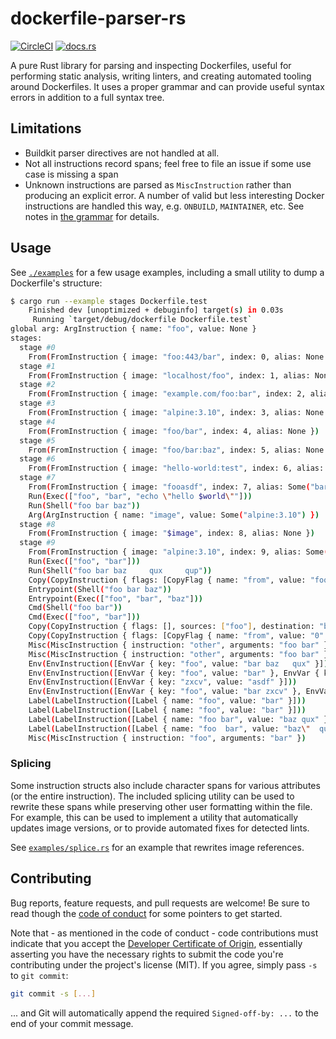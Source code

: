 # dockerfile-parser-rs

[![CircleCI](https://circleci.com/gh/HewlettPackard/dockerfile-parser-rs.svg?style=svg)](https://circleci.com/gh/HewlettPackard/dockerfile-parser-rs)
[![docs.rs](https://docs.rs/dockerfile-parser/badge.svg)](https://docs.rs/dockerfile-parser/)

A pure Rust library for parsing and inspecting Dockerfiles, useful for
performing static analysis, writing linters, and creating automated tooling
around Dockerfiles. It uses a proper grammar and can provide useful syntax
errors in addition to a full syntax tree.

## Limitations

 * Buildkit parser directives are not handled at all.
 * Not all instructions record spans; feel free to file an issue if some use
   case is missing a span
 * Unknown instructions are parsed as `MiscInstruction` rather than producing
   an explicit error. A number of valid but less interesting Docker instructions
   are handled this way, e.g. `ONBUILD`, `MAINTAINER`, etc. See notes in
   [the grammar](./src/dockerfile_parser.pest) for details.

## Usage

See [`./examples`](./examples) for a few usage examples, including a small
utility to dump a Dockerfile's structure:

```bash
$ cargo run --example stages Dockerfile.test
    Finished dev [unoptimized + debuginfo] target(s) in 0.03s
     Running `target/debug/dockerfile Dockerfile.test`
global arg: ArgInstruction { name: "foo", value: None }
stages:
  stage #0
    From(FromInstruction { image: "foo:443/bar", index: 0, alias: None })
  stage #1
    From(FromInstruction { image: "localhost/foo", index: 1, alias: None })
  stage #2
    From(FromInstruction { image: "example.com/foo:bar", index: 2, alias: None })
  stage #3
    From(FromInstruction { image: "alpine:3.10", index: 3, alias: None })
  stage #4
    From(FromInstruction { image: "foo/bar", index: 4, alias: None })
  stage #5
    From(FromInstruction { image: "foo/bar:baz", index: 5, alias: None })
  stage #6
    From(FromInstruction { image: "hello-world:test", index: 6, alias: Some("foo") })
  stage #7
    From(FromInstruction { image: "fooasdf", index: 7, alias: Some("bar-baz") })
    Run(Exec(["foo", "bar", "echo \"hello $world\""]))
    Run(Shell("foo bar baz"))
    Arg(ArgInstruction { name: "image", value: Some("alpine:3.10") })
  stage #8
    From(FromInstruction { image: "$image", index: 8, alias: None })
  stage #9
    From(FromInstruction { image: "alpine:3.10", index: 9, alias: Some("foo") })
    Run(Exec(["foo", "bar"]))
    Run(Shell("foo bar baz     qux     qup"))
    Copy(CopyInstruction { flags: [CopyFlag { name: "from", value: "foo" }], sources: ["/foo/bar", "/foo/baz"], destination: "/qux/" })
    Entrypoint(Shell("foo bar baz"))
    Entrypoint(Exec(["foo", "bar", "baz"]))
    Cmd(Shell("foo bar"))
    Cmd(Exec(["foo", "bar"]))
    Copy(CopyInstruction { flags: [], sources: ["foo"], destination: "bar" })
    Copy(CopyInstruction { flags: [CopyFlag { name: "from", value: "0" }], sources: ["/foo"], destination: "/bar" })
    Misc(MiscInstruction { instruction: "other", arguments: "foo bar" })
    Misc(MiscInstruction { instruction: "other", arguments: "foo bar" })
    Env(EnvInstruction([EnvVar { key: "foo", value: "bar baz   qux" }]))
    Env(EnvInstruction([EnvVar { key: "foo", value: "bar" }, EnvVar { key: "baz", value: "qux" }]))
    Env(EnvInstruction([EnvVar { key: "zxcv", value: "asdf" }]))
    Env(EnvInstruction([EnvVar { key: "foo", value: "bar zxcv" }, EnvVar { key: "baz", value: "qux" }, EnvVar { key: "zxcv", value: "asdf\"qwerty" }, EnvVar { key: "zxcv", value: "zxcvzxvb" }]))
    Label(LabelInstruction([Label { name: "foo", value: "bar" }]))
    Label(LabelInstruction([Label { name: "foo", value: "bar" }]))
    Label(LabelInstruction([Label { name: "foo bar", value: "baz qux" }]))
    Label(LabelInstruction([Label { name: "foo  bar", value: "baz\"  qux" }]))
    Misc(MiscInstruction { instruction: "foo", arguments: "bar" })
```

### Splicing

Some instruction structs also include character spans for various attributes (or
the entire instruction). The included splicing utility can be used to rewrite
these spans while preserving other user formatting within the file. For example,
this can be used to implement a utility that automatically updates image
versions, or to provide automated fixes for detected lints.

See [`examples/splice.rs`](./examples/splice.rs) for an example that rewrites
image references.

## Contributing

Bug reports, feature requests, and pull requests are welcome! Be sure to read
though the [code of conduct] for some pointers to get started.

Note that - as mentioned in the code of conduct - code contributions must
indicate that you accept the [Developer Certificate of Origin][dco],
essentially asserting you have the necessary rights to submit the code you're
contributing under the project's license (MIT). If you agree, simply pass `-s`
to `git commit`:

```bash
git commit -s [...]
```

... and Git will automatically append the required `Signed-off-by: ...` to the
end of your commit message.

[code of conduct]: ./CODE_OF_CONDUCT.md
[dco]: https://developercertificate.org/

